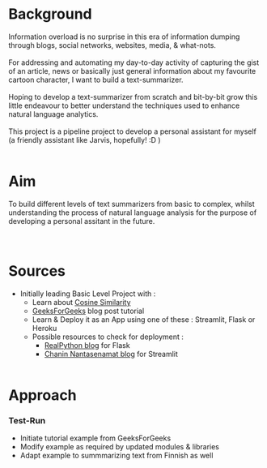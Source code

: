 # Background
Information overload is no surprise in this era of information dumping through blogs, social networks, websites, media, & what-nots.</br></br>
For addressing and automating my day-to-day activity of capturing the gist of an article, news or basically just general information about my favourite cartoon character, I want to build a text-summarizer.</br></br>
Hoping to develop a text-summarizer from scratch and bit-by-bit grow this little endeavour to better understand the techniques used to enhance natural language analytics.</br></br> 
This project is a pipeline project to develop a personal assistant for myself (a friendly assistant like Jarvis, hopefully! :D )</br></br>


# Aim
 To build different levels of text summarizers from basic to complex, whilst understanding the process of natural language analysis for the purpose of developing a personal assitant in the future.</br></br></br>


# Sources
- Initially leading Basic Level Project with :
    - Learn about [Cosine Similarity](https://www.geeksforgeeks.org/cosine-similarity/)
    - [GeeksForGeeks](https://www.geeksforgeeks.org/python-text-summarizer/) blog post tutorial
    - Learn & Deploy it as an App using one of these : Streamlit, Flask or Heroku
    - Possible resources to check for deployment :
        - [RealPython blog](https://realpython.com/python-web-applications/) for Flask
        - [Chanin Nantasenamat blog](https://towardsdatascience.com/how-to-build-a-real-time-transcription-app-in-python-7939c7b02614) for Streamlit
</br></br>

# Approach
### Test-Run
- Initiate tutorial example from GeeksForGeeks
- Modify example as required by updated modules & libraries
- Adapt example to summmarizing text from Finnish as well
